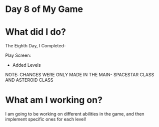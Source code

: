 # Day 8 of My Game

# What did I do?

The Eighth Day, I Completed-

Play Screen:

* Added Levels

NOTE: CHANGES WERE ONLY MADE IN THE MAIN- SPACESTAR CLASS AND ASTEROID CLASS

# What am I working on? 

I am going to be working on different abilities in the game, and then implement specific ones for each level!
